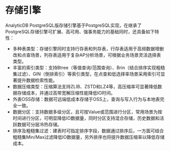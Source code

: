 # 存储引擎

AnalyticDB PostgreSQL版存储引擎基于PostgreSQL实现，在继承了PostgreSQL存储引擎可扩展、高可用、强事务能力的基础同时，还具备如下特性：

-   多种表类型：存储引擎同时支持行存表和列存表，行存表适用于高频数据增删改和点查场景，列存表适用于复杂AP分析场景，可根据业务场景灵活选择表类型。
-   丰富的索引类型：支持Btree（等值查询/范围查询）、Brin（结合排序实现粗糙集过滤）、GIN（倒排索引）等索引类型，在点查和低选择率场景采用索引可显著提升数据检索性能。
-   数据压缩类型：压缩算法支持ZLIB、ZSTD和LZ4等，高压缩率可显著降低数据存储成本，并通过高带宽解压缩性能降低IO时间。
-   外表OSS存储：数据可远端低成本存储于OSS上，查询与写入行为与本地表完全一致。
-   数据分区：支持数据多级分区，且可按Value或范围进行分区，常用场景为按时间进行分区，可明显降低IO数据量，同时分区支持混合存储，历史数据和活跃数据可分层冷热存储。
-   排序及粗糙集过滤：建表时可指定排序字段，数据通过排序后，一方面可结合粗糙集Min/Max过滤降低IO数据量，另外排序也将提升数据压缩率以降低存储成本。

